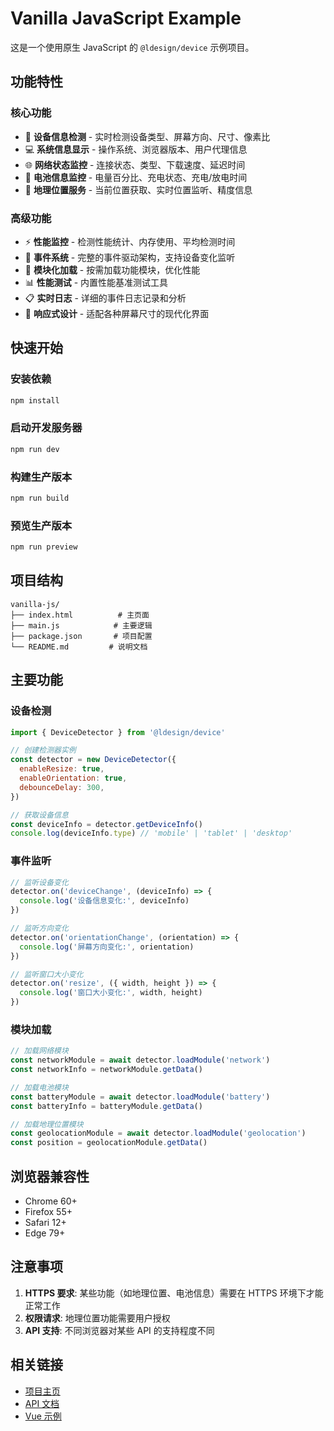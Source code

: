 # Vanilla JavaScript Example

这是一个使用原生 JavaScript 的 `@ldesign/device` 示例项目。

## 功能特性

### 核心功能

- 📱 **设备信息检测** - 实时检测设备类型、屏幕方向、尺寸、像素比
- 💻 **系统信息显示** - 操作系统、浏览器版本、用户代理信息
- 🌐 **网络状态监控** - 连接状态、类型、下载速度、延迟时间
- 🔋 **电池信息监控** - 电量百分比、充电状态、充电/放电时间
- 📍 **地理位置服务** - 当前位置获取、实时位置监听、精度信息

### 高级功能

- ⚡ **性能监控** - 检测性能统计、内存使用、平均检测时间
- 🎯 **事件系统** - 完整的事件驱动架构，支持设备变化监听
- 🔄 **模块化加载** - 按需加载功能模块，优化性能
- 📊 **性能测试** - 内置性能基准测试工具
- 📋 **实时日志** - 详细的事件日志记录和分析
- 🎨 **响应式设计** - 适配各种屏幕尺寸的现代化界面

## 快速开始

### 安装依赖

```bash
npm install
```

### 启动开发服务器

```bash
npm run dev
```

### 构建生产版本

```bash
npm run build
```

### 预览生产版本

```bash
npm run preview
```

## 项目结构

```
vanilla-js/
├── index.html          # 主页面
├── main.js            # 主要逻辑
├── package.json       # 项目配置
└── README.md         # 说明文档
```

## 主要功能

### 设备检测

```javascript
import { DeviceDetector } from '@ldesign/device'

// 创建检测器实例
const detector = new DeviceDetector({
  enableResize: true,
  enableOrientation: true,
  debounceDelay: 300,
})

// 获取设备信息
const deviceInfo = detector.getDeviceInfo()
console.log(deviceInfo.type) // 'mobile' | 'tablet' | 'desktop'
```

### 事件监听

```javascript
// 监听设备变化
detector.on('deviceChange', (deviceInfo) => {
  console.log('设备信息变化:', deviceInfo)
})

// 监听方向变化
detector.on('orientationChange', (orientation) => {
  console.log('屏幕方向变化:', orientation)
})

// 监听窗口大小变化
detector.on('resize', ({ width, height }) => {
  console.log('窗口大小变化:', width, height)
})
```

### 模块加载

```javascript
// 加载网络模块
const networkModule = await detector.loadModule('network')
const networkInfo = networkModule.getData()

// 加载电池模块
const batteryModule = await detector.loadModule('battery')
const batteryInfo = batteryModule.getData()

// 加载地理位置模块
const geolocationModule = await detector.loadModule('geolocation')
const position = geolocationModule.getData()
```

## 浏览器兼容性

- Chrome 60+
- Firefox 55+
- Safari 12+
- Edge 79+

## 注意事项

1. **HTTPS 要求**: 某些功能（如地理位置、电池信息）需要在 HTTPS 环境下才能正常工作
2. **权限请求**: 地理位置功能需要用户授权
3. **API 支持**: 不同浏览器对某些 API 的支持程度不同

## 相关链接

- [项目主页](../../README.md)
- [API 文档](../../docs/)
- [Vue 示例](../vue-example/)
